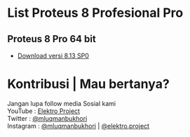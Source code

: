 # List Proteus 8 Profesional Pro

## Proteus 8 Pro 64 bit
* [Download versi 8.13 SP0](https://drive.google.com/file/d/1--bXVT-2sl5LRtEsJY9DvkMggucgRoEN/view?usp=sharing)

# Kontribusi | Mau bertanya?
Jangan lupa follow media Sosial kami <br>
YouTube : [Elektro Project](https://www.youtube.com/elektroproject) <br>
Twitter : [@mluqmanbukhori](https://twitter.com/mluqmanbukhori) <br>
Instagram : [@mluqmanbukhori](https://instagram.com/mluqmanbukhori) | [@elektro.project](https://instagram.com/elektro.project)
